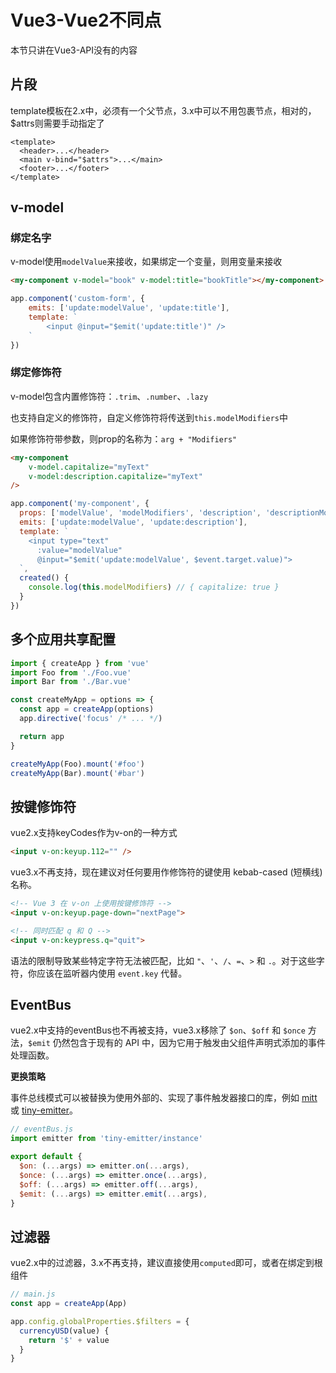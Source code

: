 # Vue3-Vue2不同点

本节只讲在Vue3-API没有的内容

## 片段

template模板在2.x中，必须有一个父节点，3.x中可以不用包裹节点，相对的，$attrs则需要手动指定了

```vue
<template>
  <header>...</header>
  <main v-bind="$attrs">...</main>
  <footer>...</footer>
</template>
```

## v-model

### 绑定名字

v-model使用`modelValue`来接收，如果绑定一个变量，则用变量来接收

```html
<my-component v-model="book" v-model:title="bookTitle"></my-component>
```

```js
app.component('custom-form', {
    emits: ['update:modelValue', 'update:title'],
    template: `
		<input @input="$emit('update:title')" />
	`
})
```

### 绑定修饰符

v-model包含内置修饰符：`.trim`、`.number`、`.lazy`

也支持自定义的修饰符，自定义修饰符将传送到`this.modelModifiers`中

如果修饰符带参数，则prop的名称为：`arg + "Modifiers"`

```html
<my-component 
    v-model.capitalize="myText" 
    v-model:description.capitalize="myText"
/>
```

```js
app.component('my-component', {
  props: ['modelValue', 'modelModifiers', 'description', 'descriptionModifiers'],
  emits: ['update:modelValue', 'update:description'],
  template: `
    <input type="text"
      :value="modelValue"
      @input="$emit('update:modelValue', $event.target.value)">
  `,
  created() {
    console.log(this.modelModifiers) // { capitalize: true }
  }
})
```



## 多个应用共享配置

```js
import { createApp } from 'vue'
import Foo from './Foo.vue'
import Bar from './Bar.vue'

const createMyApp = options => {
  const app = createApp(options)
  app.directive('focus' /* ... */)

  return app
}

createMyApp(Foo).mount('#foo')
createMyApp(Bar).mount('#bar')
```



## 按键修饰符

vue2.x支持keyCodes作为v-on的一种方式

```html
<input v-on:keyup.112="" />
```

vue3.x不再支持，现在建议对任何要用作修饰符的键使用 kebab-cased (短横线) 名称。

```html
<!-- Vue 3 在 v-on 上使用按键修饰符 -->
<input v-on:keyup.page-down="nextPage">

<!-- 同时匹配 q 和 Q -->
<input v-on:keypress.q="quit">
```

语法的限制导致某些特定字符无法被匹配，比如 `"`、`'`、`/`、`=`、`>` 和 `.`。对于这些字符，你应该在监听器内使用 `event.key` 代替。



## EventBus

vue2.x中支持的eventBus也不再被支持，vue3.x移除了 `$on`、`$off` 和 `$once` 方法，`$emit` 仍然包含于现有的 API 中，因为它用于触发由父组件声明式添加的事件处理函数。

**更换策略**

事件总线模式可以被替换为使用外部的、实现了事件触发器接口的库，例如 [mitt](https://github.com/developit/mitt) 或 [tiny-emitter](https://github.com/scottcorgan/tiny-emitter)。

```js
// eventBus.js
import emitter from 'tiny-emitter/instance'

export default {
  $on: (...args) => emitter.on(...args),
  $once: (...args) => emitter.once(...args),
  $off: (...args) => emitter.off(...args),
  $emit: (...args) => emitter.emit(...args),
}
```



## 过滤器

vue2.x中的过滤器，3.x不再支持，建议直接使用`computed`即可，或者在绑定到根组件

```js
// main.js
const app = createApp(App)

app.config.globalProperties.$filters = {
  currencyUSD(value) {
    return '$' + value
  }
}
```







